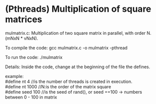 # (Pthreads) Multiplication of square matrices

mulmatrix.c:
Multiplication of two square matrix in parallel, with order N.
(mNxN * vNxN).

To compile the code:
gcc mulmatrix.c -o mulmatrix -pthread

To run the code:
./mulmatrix

Details:
Inside the code, change at the beginning of the file the defines.

example:<br/>
#define nt 4    //is the number of threads is created in execution.<br/>
#define nt 1000 //N:is the order of the matrix square<br/>
#define seed 100 //is the  seed of rand(), or seed ==100 ->  numbers between 0 - 100 in matrix<br/>

